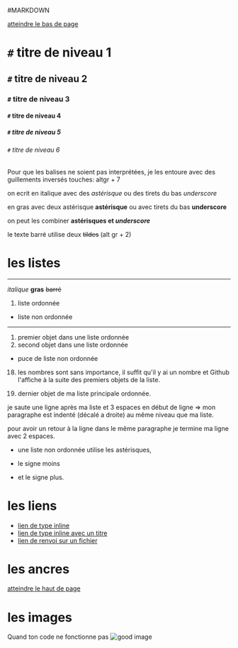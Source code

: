 #MARKDOWN

<a name="top">

[atteindre le bas de page](#ancres)

# `#` titre de niveau 1
## `#` titre de niveau 2
### `#` titre de niveau 3
#### `#` titre de niveau 4
##### `#` titre de niveau 5
###### `#` titre de niveau 6


 Pour que les balises ne soient pas interprétées, je les entoure avec des guillements
 inversés touches: altgr + 7


on ecrit en italique avec des *astérisque* ou des tirets du bas  _underscore_

en gras avec deux astérisque **astérisque** ou avec  tirets du bas  __underscore__

on peut les combiner **astérisques et _underscore_**

le texte barré utilise deux ~~tildes~~ (alt gr + 2)

# les listes
--------------------------------------
*italique* **gras** ~~barré~~
1. liste ordonnée
* liste non ordonnée
--------------------------------------

1. premier objet dans une liste ordonnée
2. second objet dans une liste ordonnée
 * puce de liste non ordonnée
18. les nombres sont sans importance, il suffit qu'il y ai un nombre et Github l'affiche à la suite des premiers objets de la liste.

4. dernier objet de ma liste principale ordonnée.

je saute une ligne après ma liste et 3 espaces en début de ligne => mon paragraphe est indenté (décalé a droite) au même niveau que ma liste.

pour avoir un retour à la ligne dans le même paragraphe je termine ma ligne avec 2 espaces.   

  * une liste non ordonnée utilise les astérisques,
  - le signe moins
  + et le signe plus.

# les liens

 * [lien de type inline](https://www.google.com)
 * [lien de type inline avec un titre](https://www.google.com "accueil de Google")
 * [lien de renvoi sur un fichier](supports/github.gikraken.md)

# les ancres

<a name= "ancres">

[atteindre le haut de page](#atop)

# les images
Quand ton code ne fonctionne pas
![good image](https://media.giphy.com/media/AjYsTtVxEEBPO/giphy.gif)

